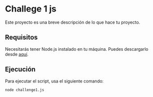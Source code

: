 # Challege 1 js

Este proyecto es una breve descripción de lo que hace tu proyecto.

## Requisitos

Necesitarás tener Node.js instalado en tu máquina. Puedes descargarlo desde [aquí](https://nodejs.org/).

## Ejecución

Para ejecutar el script, usa el siguiente comando:

```bash
node challenge1.js
```

